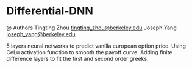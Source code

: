 # Differential-DNN

@ Authors
Tingting Zhou tingting_zhou@berkeley.edu
Joseph Yang joseph_yang@berkeley.edu

5 layers neural networks to predict vanilla european option price. 
Using CeLu activation function to smooth the payoff curve.
Adding finite difference layers to fit the first and second order greeks.
